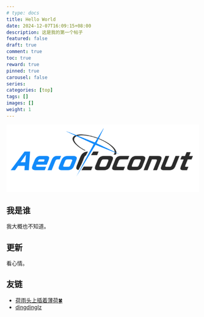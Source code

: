 ```yaml
---
# type: docs 
title: Hello World
date: 2024-12-07T16:09:15+08:00
description: 这是我的第一个帖子
featured: false
draft: true
comment: true
toc: true
reward: true
pinned: true
carousel: false
series:
categories: [top]
tags: []
images: []
weight: 1
---
```


![Coconut-Aero](images/hello-world/CoconutAero.png)

## 我是谁

我大概也不知道。

## 更新

看心情。

## 友链

- [荷雨头上插着薄荷🍀](http://blog.soilzhu.su/)
- [dingdinglz](https://dingdinglz.github.io)